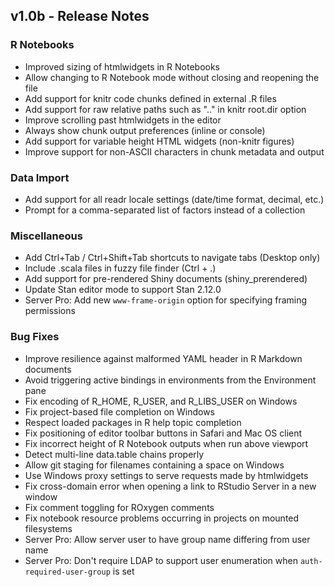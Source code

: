 ## v1.0b - Release Notes

### R Notebooks

* Improved sizing of htmlwidgets in R Notebooks
* Allow changing to R Notebook mode without closing and reopening the file
* Add support for knitr code chunks defined in external .R files
* Add support for raw relative paths such as ".." in knitr root.dir option
* Improve scrolling past htmlwidgets in the editor
* Always show chunk output preferences (inline or console)
* Add support for variable height HTML widgets (non-knitr figures)
* Improve support for non-ASCII characters in chunk metadata and output

### Data Import

* Add support for all readr locale settings (date/time format, decimal, etc.)
* Prompt for a comma-separated list of factors instead of a collection

### Miscellaneous

* Add Ctrl+Tab / Ctrl+Shift+Tab shortcuts to navigate tabs (Desktop only)
* Include .scala files in fuzzy file finder (Ctrl + .)
* Add support for pre-rendered Shiny documents (shiny_prerendered)
* Update Stan editor mode to support Stan 2.12.0
* Server Pro: Add new `www-frame-origin` option for specifying framing permissions

### Bug Fixes

* Improve resilience against malformed YAML header in R Markdown documents
* Avoid triggering active bindings in environments from the Environment pane
* Fix encoding of R_HOME, R_USER, and R_LIBS_USER on Windows
* Fix project-based file completion on Windows
* Respect loaded packages in R help topic completion
* Fix positioning of editor toolbar buttons in Safari and Mac OS client
* Fix incorrect height of R Notebook outputs when run above viewport
* Detect multi-line data.table chains properly  
* Allow git staging for filenames containing a space on Windows
* Use Windows proxy settings to serve requests made by htmlwidgets
* Fix cross-domain error when opening a link to RStudio Server in a new window
* Fix comment toggling for ROxygen comments
* Fix notebook resource problems occurring in projects on mounted filesystems
* Server Pro: Allow server user to have group name differing from user name
* Server Pro: Don't require LDAP to support user enumeration when `auth-required-user-group` is set


